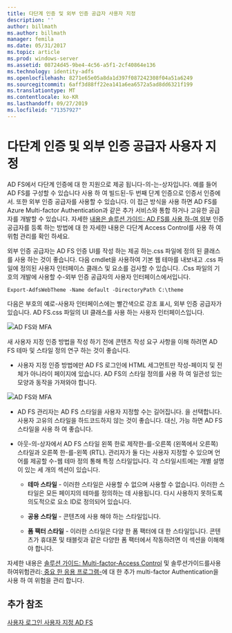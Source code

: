 ```yaml
---
title: 다단계 인증 및 외부 인증 공급자 사용자 지정
description: ''
author: billmath
ms.author: billmath
manager: femila
ms.date: 05/31/2017
ms.topic: article
ms.prod: windows-server
ms.assetid: 08724d45-9be4-4c56-a5f1-2cf40864e136
ms.technology: identity-adfs
ms.openlocfilehash: 8271e65e05a8da1d397f087242308f04a51a6249
ms.sourcegitcommit: 6aff3d88ff22ea141a6ea6572a5ad8dd6321f199
ms.translationtype: MT
ms.contentlocale: ko-KR
ms.lasthandoff: 09/27/2019
ms.locfileid: "71357927"
---
```

# <a name="multi-factor-authentication-and-external-authentication-providers-customization"></a>다단계 인증 및 외부 인증 공급자 사용자 지정 



AD FS에서 다단계 인증에 대 한 지원으로 제공 됩니다\-의\-는\-상자입니다. 예를 들어 AD FS를 구성할 수 있습니다 사용 하 여 빌드된\-두 번째 단계 인증으로 인증서 인증에서. 또한 외부 인증 공급자를 사용할 수 있습니다. 이 접근 방식을 사용 하면 AD FS를 Azure Multi-factor Authentication과 같은 추가 서비스와 통합 하거나 고유한 공급자를 개발할 수 있습니다. 자세한 [내용은 솔루션 가이드: AD FS를 사용 하\-여 외부](https://technet.microsoft.com/library/dn280937.aspx) 인증 공급자를 등록 하는 방법에 대 한 자세한 내용은 다단계 Access Control를 사용 하 여 위험 관리를 확인 하세요.  
  
외부 인증 공급자는 AD FS 인증 UI를 작성 하는 제공 하는.css 파일에 정의 된 클래스를 사용 하는 것이 좋습니다. 다음 cmdlet을 사용하여 기본 웹 테마를 내보내고 .css 파일에 정의된 사용자 인터페이스 클래스 및 요소를 검사할 수 있습니다. .Css 파일의 기호의 개발에 사용할 수\-외부 인증 공급자의 사용자 인터페이스에서입니다.  
  

    Export-AdfsWebTheme -Name default -DirectoryPath C:\theme  
 
  
다음은 부호의 예로\-사용자 인터페이스에는 빨간색으로 강조 표시, 외부 인증 공급자가 있습니다. AD FS.css 파일의 UI 클래스를 사용 하는 사용자 인터페이스입니다.  
  
![AD FS와 MFA](media/AD-FS-user-sign-in-customization/ADFS_Blue_Custom8.png)  
  
새 사용자 지정 인증 방법을 작성 하기 전에 콘텐츠 작성 요구 사항을 이해 하려면 AD FS 테마 및 스타일 정의 연구 하는 것이 좋습니다.  
  
-   사용자 지정 인증 방법에만 AD FS 로그인에 HTML 세그먼트만 작성\-페이지 및 전체가 아니라이 페이지에 있습니다. AD FS의 스타일 정의를 사용 하 여 일관성 있는 모양과 동작을 가져와야 합니다.  
  
![AD FS와 MFA](media/AD-FS-user-sign-in-customization/ADFS_Blue_Custom9.png)  
  
-   AD FS 관리자는 AD FS 스타일을 사용자 지정할 수는 길어집니다. 을 선택합니다. 사용자 고유의 스타일을 하드코드하지 않는 것이 좋습니다. 대신, 가능 하면 AD FS 스타일을 사용 하 여 좋습니다.  
  
-   아웃\-의\-상자에서 AD FS 스타일 왼쪽 한로 제작한\-를\-오른쪽 \(왼쪽에서 오른쪽\) 스타일과 오른쪽 한\-를\-왼쪽 \(RTL\). 관리자가 둘 다는 사용자 지정할 수 있으며 언어를 제공할 수\-웹 테마 정의 통해 특정 스타일입니다. 각 스타일시트에는 개별 설명이 있는 세 개의 섹션이 있습니다.  
  
    -   **테마 스타일** \- 이러한 스타일은 사용할 수 없으며 사용할 수 없습니다. 이러한 스타일은 모든 페이지의 테마를 정의하는 데 사용됩니다. 다시 사용하지 못하도록 의도적으로 요소 ID로 정의되어 있습니다.  
  
    -   **공용 스타일** \- 콘텐츠에 사용 해야 하는 스타일입니다.  
  
    -   **폼 팩터 스타일** \- 이러한 스타일은 다양 한 폼 팩터에 대 한 스타일입니다. 콘텐츠가 휴대폰 및 태블릿과 같은 다양한 폼 팩터에서 작동하려면 이 섹션을 이해해야 합니다.  
  
자세한 내용은 [솔루션 가이드: Multi-factor\-Access Control](https://technet.microsoft.com/library/dn280937.aspx) 및 솔루션가이드를사용하여위험관리:[ 중요 한 응용 프로그램\-](https://tnstage.redmond.corp.microsoft.com/library/dn280949.aspx)에 대 한 추가 multi-factor Authentication을 사용 하 여 위험을 관리 합니다.  

## <a name="additional-references"></a>추가 참조 
[사용자 로그인 사용자 지정 AD FS](AD-FS-user-sign-in-customization.md) 
